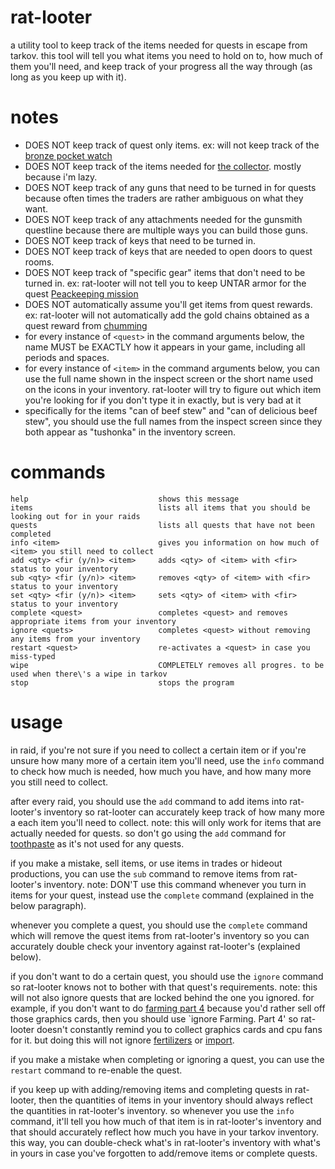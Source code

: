 # rat-looter
a utility tool to keep track of the items needed for quests in escape from tarkov.
this tool will tell you what items you need to hold on to, how much of them you'll need, 
and keep track of your progress all the way through (as long as you keep up with it).

# notes
* DOES NOT keep track of quest only items. ex: will not keep track of the [bronze pocket watch](https://escapefromtarkov.gamepedia.com/Checking)
* DOES NOT keep track of the items needed for [the collector](https://escapefromtarkov.gamepedia.com/Collector). mostly because i'm lazy.
* DOES NOT keep track of any guns that need to be turned in for quests because often times 
  the traders are rather ambiguous on what they want.
* DOES NOT keep track of any attachments needed for the gunsmith questline because there
  are multiple ways you can build those guns.
* DOES NOT keep track of keys that need to be turned in.
* DOES NOT keep track of keys that are needed to open doors to quest rooms.
* DOES NOT keep track of "specific gear" items that don't need to be turned in. ex:
  rat-looter will not tell you to keep UNTAR armor for the quest [Peackeeping mission](https://escapefromtarkov.gamepedia.com/Peacekeeping_mission)
* DOES NOT automatically assume you'll get items from quest rewards. ex: rat-looter will not automatically
  add the gold chains obtained as a quest reward from [chumming](https://escapefromtarkov.gamepedia.com/Chumming)
* for every instance of `<quest>` in the command arguments below, the name MUST be EXACTLY how it appears
  in your game, including all periods and spaces.
* for every instance of `<item>` in the command arguments below, you can use the full name shown in the
  inspect screen or the short name used on the icons in your inventory. rat-looter will try to figure out
  which item you're looking for if you don't type it in exactly, but is very bad at it
* specifically for the items "can of beef stew" and "can of delicious beef stew", you should use the
  full names from the inspect screen since they both appear as "tushonka" in the inventory screen.

# commands
```
help                             shows this message
items                            lists all items that you should be looking out for in your raids
quests                           lists all quests that have not been completed
info <item>                      gives you information on how much of <item> you still need to collect
add <qty> <fir (y/n)> <item>     adds <qty> of <item> with <fir> status to your inventory
sub <qty> <fir (y/n)> <item>     removes <qty> of <item> with <fir> status to your inventory
set <qty> <fir (y/n)> <item>     sets <qty> of <item> with <fir> status to your inventory
complete <quest>                 completes <quest> and removes appropriate items from your inventory
ignore <quets>                   completes <quest> without removing any items from your inventory
restart <quest>                  re-activates a <quest> in case you miss-typed
wipe                             COMPLETELY removes all progres. to be used when there\'s a wipe in tarkov
stop                             stops the program
```

# usage
in raid, if you're not sure if you need to collect a certain item or if you're unsure how many
more of a certain item you'll need, use the `info` command to check how much is needed, how much
you have, and how many more you still need to collect.

after every raid, you should use the `add` command to add items into rat-looter's inventory so rat-looter
can accurately keep track of how many more a each item you'll need to collect. note: this will
only work for items that are actually needed for quests. so don't go using the ``add`` command
for [toothpaste](https://escapefromtarkov.gamepedia.com/Toothpaste) as it's not used for any quests.

if you make a mistake, sell items, or use items in trades or hideout productions, you can use the
`sub` command to remove items from rat-looter's inventory. note: DON'T use this command whenever you
turn in items for your quest, instead use the `complete` command (explained in the below paragraph).

whenever you complete a quest, you should use the `complete` command which will remove the quest items
from rat-looter's inventory so you can accurately double check your inventory against rat-looter's (explained below).

if you don't want to do a certain quest, you should use the `ignore` command so rat-looter knows
not to bother with that quest's requirements. note: this will not also ignore quests that are locked
behind the one you ignored. for example, if you don't want to do [farming part 4](https://escapefromtarkov.gamepedia.com/Farming_-_Part_4)
because you'd rather sell off those graphics cards, then you should use `ignore Farming. Part 4'
so rat-looter doesn't constantly remind you to collect graphics cards and cpu fans for it. but doing
this will not ignore [fertilizers](https://escapefromtarkov.gamepedia.com/Fertilizers) or
[import](https://escapefromtarkov.gamepedia.com/Import).

if you make a mistake when completing or ignoring a quest, you can use the `restart` command
to re-enable the quest.

if you keep up with adding/removing items and completing quests in rat-looter, then the quantities
of items in your inventory should always reflect the quantities in rat-looter's inventory. so whenever
you use the `info` command, it'll tell you how much of that item is in rat-looter's inventory and that
should accurately reflect how much you have in your tarkov inventory. this way, you can double-check
what's in rat-looter's inventory with what's in yours in case you've forgotten to add/remove items or
complete quests.
